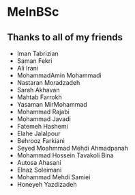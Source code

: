 # MeInBSc
## Thanks to all of my friends

* Iman Tabrizian
* Saman Fekri
* Ali Irani
* MohammadAmin Mohammadi
* Nastaran Moradzadeh
* Sarah Akhavan
* Mahtab Farrokh
* Yasaman MirMohammad
* Mohammad Rajabi
* Mohammad Javadi
* Fatemeh Hashemi
* Elahe Jalalpour
* Behrooz Farkiani
* Seyed Moahmmad Mehdi Ahmadpanah
* Mohammad Hossein Tavakoli Bina
* Autosa Ahasani
* Elnaz Soleimani
* Mohammad Mehdi Samiei
* Honeyeh Yazdizadeh
